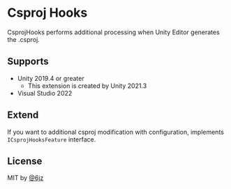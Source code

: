 # Csproj Hooks

CsprojHooks performs additional processing when Unity Editor generates the .csproj.

## Supports

- Unity 2019.4 or greater
  - This extension is created by Unity 2021.3
- Visual Studio 2022

## Extend

If you want to additional csproj modification with configuration, implements `ICsprojHooksFeature` interface.

## License

MIT by [@6jz](https://twitter.com/6jz)
